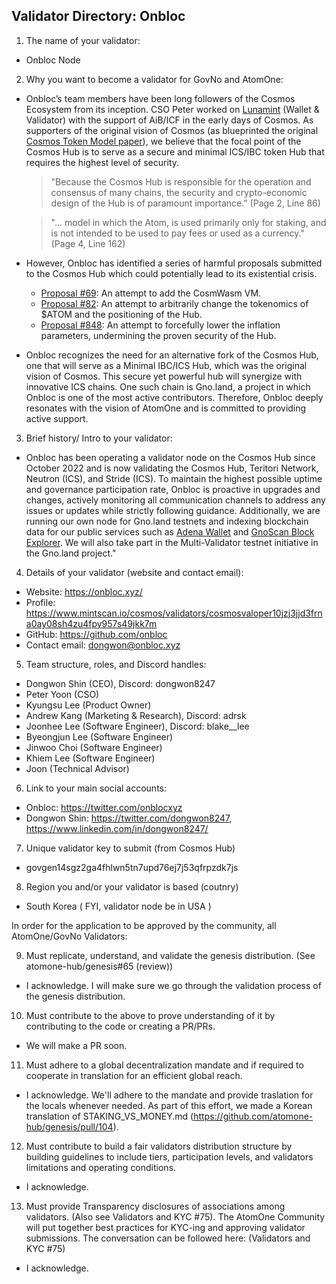 ## Validator Directory: Onbloc

1. The name of your validator:
- Onbloc Node

2. Why you want to become a validator for GovNo and AtomOne:
- Onbloc’s team members have been long followers of the Cosmos Ecosystem from its inception. CSO Peter worked on [Lunamint](https://medium.com/lunamint-atlas/introducing-lunagram-a-cosmos-wallet-inside-telegram-messenger-35135168f0d5) (Wallet & Validator) with the support of AiB/ICF in the early days of Cosmos. As supporters of the original vision of Cosmos (as blueprinted the original [Cosmos Token Model paper](https://github.com/cosmos/cosmos/blob/0141bbcdbf68a784348ba059096f8238c696f9a8/Cosmos_Token_Model.pdf)), we believe that the focal point of the Cosmos Hub is to serve as a secure and minimal ICS/IBC token Hub that requires the highest level of security.
    >"Because the Cosmos Hub is responsible for the operation and consensus of many chains, the security and crypto-economic design of the Hub is of paramount importance." (Page 2, Line 86)

    >"... model in which the Atom, is used primarily only for staking, and is not intended to be used to pay fees or used as a currency." (Page 4, Line 162)

- However, Onbloc has identified a series of harmful proposals submitted to the Cosmos Hub which could potentially lead to its existential crisis.
  - [Proposal #69](https://www.mintscan.io/cosmos/proposals/69): An attempt to add the CosmWasm VM.
  - [Proposal #82](https://www.mintscan.io/cosmos/proposals/82): An attempt to arbitrarily change the tokenomics of $ATOM and the positioning of the Hub.
  - [Proposal #848](https://www.mintscan.io/cosmos/proposals/848): An attempt to forcefully lower the inflation parameters, undermining the proven security of the Hub.
- Onbloc recognizes the need for an alternative fork of the Cosmos Hub, one that will serve as a Minimal IBC/ICS Hub, which was the original vision of Cosmos. This secure yet powerful hub will synergize with innovative ICS chains. One such chain is Gno.land, a project in which Onbloc is one of the most active contributors. Therefore, Onbloc deeply resonates with the vision of AtomOne and is committed to providing active support.

3. Brief history/ Intro to your validator:
- Onbloc has been operating a validator node on the Cosmos Hub since October 2022 and is now validating the Cosmos Hub, Teritori Network, Neutron (ICS), and Stride (ICS). To maintain the highest possible uptime and governance participation rate, Onbloc is proactive in upgrades and changes, actively monitoring all communication channels to address any issues or updates while strictly following guidance. Additionally, we are running our own node for Gno.land testnets and indexing blockchain data for our public services such as [Adena Wallet](https://adena.app/) and [GnoScan Block Explorer](https://gnoscan.io/). We will also take part in the Multi-Validator testnet initiative in the Gno.land project."

4. Details of your validator (website and contact email):
- Website: https://onbloc.xyz/
- Profile: https://www.mintscan.io/cosmos/validators/cosmosvaloper10jzj3jjd3frna0ay08sh4zu4fpy957s49jkk7m 
- GitHub: https://github.com/onbloc
- Contact email: dongwon@onbloc.xyz

5. Team structure, roles, and Discord handles:
- Dongwon Shin (CEO), Discord: dongwon8247
- Peter Yoon (CSO)
- Kyungsu Lee (Product Owner)
- Andrew Kang (Marketing & Research), Discord: adrsk
- Joonhee Lee (Software Engineer), Discord: blake__lee 
- Byeongjun Lee (Software Engineer)
- Jinwoo Choi (Software Engineer)
- Khiem Lee (Software Engineer)
- Joon (Technical Advisor)

6. Link to your main social accounts:
- Onbloc: https://twitter.com/onblocxyz
- Dongwon Shin: https://twitter.com/dongwon8247, https://www.linkedin.com/in/dongwon8247/

7. Unique validator key to submit (from Cosmos Hub)
- govgen14sgz2ga4fhlwn5tn7upd76ej7j53qfrpzdk7js

8. Region you and/or your validator is based (coutnry)
- South Korea ( FYI, validator node be in USA )

In order for the application to be approved by the community, all AtomOne/GovNo Validators:

9. Must replicate, understand, and validate the genesis distribution. (See atomone-hub/genesis#65 (review))
- I acknowledge. I will make sure we go through the validation process of the genesis distribution.

10. Must contribute to the above to prove understanding of it by contributing to the code or creating a PR/PRs.
- We will make a PR soon.

11. Must adhere to a global decentralization mandate and if required to cooperate in translation for an efficient global reach.
- I acknowledge. We'll adhere to the mandate and provide traslation for the locals whenever needed. As part of this effort, we made a Korean translation of STAKING_VS_MONEY.md (https://github.com/atomone-hub/genesis/pull/104).

12. Must contribute to build a fair validators distribution structure by building guidelines to include tiers, participation levels, and validators limitations and operating conditions.
- I acknowledge. 

13. Must provide Transparency disclosures of associations among validators. (Also see Validators and KYC #75). The AtomOne Community will put together best practices for KYC-ing and approving validator submissions. The conversation can be followed here: (Validators and KYC #75)
- I acknowledge.
